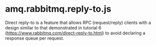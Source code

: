 # amq.rabbitmq.reply-to.js
Direct reply-to is a feature that allows RPC (request/reply) clients with a design similar to that demonstrated in tutorial 6 (https://www.rabbitmq.com/direct-reply-to.html) to avoid declaring a response queue per request.

